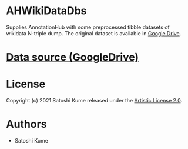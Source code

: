 # AHWikiDataDbs
Supplies AnnotationHub with some preprocessed tibble datasets of wikidata N-triple dump.
The original dataset is available in [Google Drive](https://drive.google.com/drive/folders/1jw96Cf2flGJLnKswcPf7XQ9Ia7vhU3Hv?usp=sharing).

# [Data source (GoogleDrive)](https://drive.google.com/drive/folders/1jw96Cf2flGJLnKswcPf7XQ9Ia7vhU3Hv?usp=sharing)

# License
Copyright (c) 2021 Satoshi Kume released under the [Artistic License 2.0](http://www.perlfoundation.org/artistic_license_2_0).

# Authors
- Satoshi Kume

